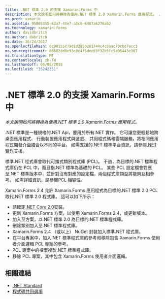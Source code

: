 ```yaml
---
title: .NET 標準 2.0 的支援 Xamarin.Forms 中
description: 本文說明如何將轉換為使用.NET 標準 2.0 Xamarin.Forms 應用程式。 .NET 標準是一種規格的.NET Api，要用於所有.NET 實作。
ms.prod: xamarin
ms.assetid: 95805355-63a7-44e7-a3c6-6487a6276ab2
ms.technology: xamarin-forms
author: davidbritch
ms.author: dabritch
ms.date: 10/24/2017
ms.openlocfilehash: dc90155c79d1d2850281744c4c9aac70cbd7ecc3
ms.sourcegitcommit: 66682dd8e93c0e4f5dee69f32b5fc5a96443e307
ms.translationtype: MT
ms.contentlocale: zh-TW
ms.lasthandoff: 06/08/2018
ms.locfileid: "35242351"
---
```

# <a name="net-standard-20-support-in-xamarinforms"></a>.NET 標準 2.0 的支援 Xamarin.Forms 中

_本文說明如何將轉換為使用.NET 標準 2.0 Xamarin.Forms 應用程式。_

.NET 標準是一種規格的.NET Api，要用於所有.NET 實作。 它可讓您更輕鬆地跨桌面應用程式、 行動裝置應用程式與遊戲、 共用程式碼和雲端服務，將相同應用程式開發介面結合以不同的平台。 如需支援的.NET 標準平台資訊，請參閱[.NET 實作支援](/dotnet/standard/net-standard#net-implementation-support/)。

標準.NET 程式庫會取代可攜式類別程式庫 (PCL)。 不過，為目標的.NET 標準程式庫仍在 PCL 中，而且指.NET 標準為基礎的 PCL。 某些 PCL 設定檔會對應至.NET 標準版本中，並針對沒有對應的設定檔，兩個程式庫類型將能夠互相參考。 如需詳細資訊，請參閱[PCL 相容性](/dotnet/standard/net-standard#pcl-compatibility)。

Xamarin.Forms 2.4 允許 Xamarin.Forms 應用程式為目標的.NET 標準 2.0 PCL 取代.NET 標準 2.0 程式庫。 這可以如下所示：

- 請確定[.NET Core 2.0](https://www.microsoft.com/net/download/core)安裝。
- 更新 Xamarin.Forms 方案，以使用 Xamarin.Forms 2.4，或更新版本。
- 加入至方案，以.NET 標準 2.0 為目標的.NET 標準程式庫。
- 刪除類別加入至.NET 標準程式庫。
- Xamarin.Forms 2.4 （或以上） NuGet 封裝加入標準.NET 程式庫。
- 在平台專案中，加入.NET 標準程式庫的參考和移除包含 Xamarin.Forms 使用者介面邏輯 PCL 專案的參考。
- PCL 專案中的檔案複製.NET 標準程式庫。
- 移除 PCL 專案，其中包含 Xamarin.Forms 使用者介面邏輯。


## <a name="related-links"></a>相關連結

- [.NET Standard](~/cross-platform/app-fundamentals/net-standard.md)
- [程式碼共用選項](~/cross-platform/app-fundamentals/code-sharing.md)
